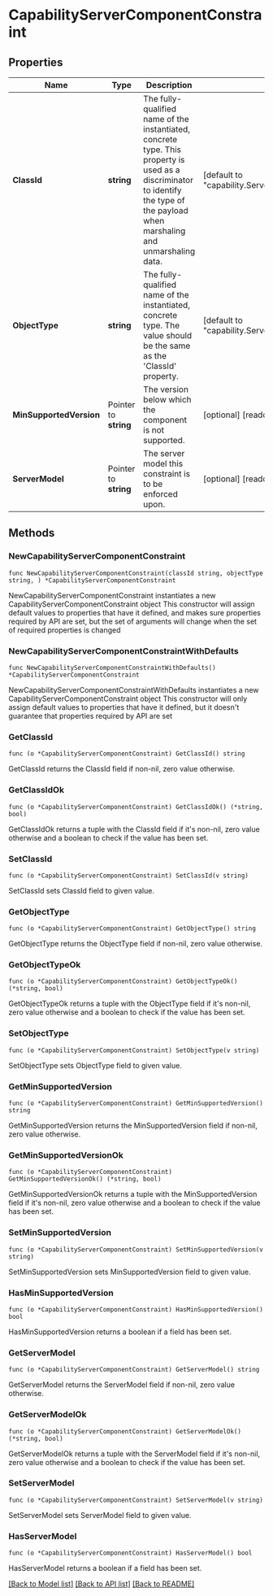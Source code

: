 # CapabilityServerComponentConstraint

## Properties

Name | Type | Description | Notes
------------ | ------------- | ------------- | -------------
**ClassId** | **string** | The fully-qualified name of the instantiated, concrete type. This property is used as a discriminator to identify the type of the payload when marshaling and unmarshaling data. | [default to "capability.ServerComponentConstraint"]
**ObjectType** | **string** | The fully-qualified name of the instantiated, concrete type. The value should be the same as the &#39;ClassId&#39; property. | [default to "capability.ServerComponentConstraint"]
**MinSupportedVersion** | Pointer to **string** | The version below which the component is not supported. | [optional] [readonly] 
**ServerModel** | Pointer to **string** | The server model this constraint is to be enforced upon. | [optional] [readonly] 

## Methods

### NewCapabilityServerComponentConstraint

`func NewCapabilityServerComponentConstraint(classId string, objectType string, ) *CapabilityServerComponentConstraint`

NewCapabilityServerComponentConstraint instantiates a new CapabilityServerComponentConstraint object
This constructor will assign default values to properties that have it defined,
and makes sure properties required by API are set, but the set of arguments
will change when the set of required properties is changed

### NewCapabilityServerComponentConstraintWithDefaults

`func NewCapabilityServerComponentConstraintWithDefaults() *CapabilityServerComponentConstraint`

NewCapabilityServerComponentConstraintWithDefaults instantiates a new CapabilityServerComponentConstraint object
This constructor will only assign default values to properties that have it defined,
but it doesn't guarantee that properties required by API are set

### GetClassId

`func (o *CapabilityServerComponentConstraint) GetClassId() string`

GetClassId returns the ClassId field if non-nil, zero value otherwise.

### GetClassIdOk

`func (o *CapabilityServerComponentConstraint) GetClassIdOk() (*string, bool)`

GetClassIdOk returns a tuple with the ClassId field if it's non-nil, zero value otherwise
and a boolean to check if the value has been set.

### SetClassId

`func (o *CapabilityServerComponentConstraint) SetClassId(v string)`

SetClassId sets ClassId field to given value.


### GetObjectType

`func (o *CapabilityServerComponentConstraint) GetObjectType() string`

GetObjectType returns the ObjectType field if non-nil, zero value otherwise.

### GetObjectTypeOk

`func (o *CapabilityServerComponentConstraint) GetObjectTypeOk() (*string, bool)`

GetObjectTypeOk returns a tuple with the ObjectType field if it's non-nil, zero value otherwise
and a boolean to check if the value has been set.

### SetObjectType

`func (o *CapabilityServerComponentConstraint) SetObjectType(v string)`

SetObjectType sets ObjectType field to given value.


### GetMinSupportedVersion

`func (o *CapabilityServerComponentConstraint) GetMinSupportedVersion() string`

GetMinSupportedVersion returns the MinSupportedVersion field if non-nil, zero value otherwise.

### GetMinSupportedVersionOk

`func (o *CapabilityServerComponentConstraint) GetMinSupportedVersionOk() (*string, bool)`

GetMinSupportedVersionOk returns a tuple with the MinSupportedVersion field if it's non-nil, zero value otherwise
and a boolean to check if the value has been set.

### SetMinSupportedVersion

`func (o *CapabilityServerComponentConstraint) SetMinSupportedVersion(v string)`

SetMinSupportedVersion sets MinSupportedVersion field to given value.

### HasMinSupportedVersion

`func (o *CapabilityServerComponentConstraint) HasMinSupportedVersion() bool`

HasMinSupportedVersion returns a boolean if a field has been set.

### GetServerModel

`func (o *CapabilityServerComponentConstraint) GetServerModel() string`

GetServerModel returns the ServerModel field if non-nil, zero value otherwise.

### GetServerModelOk

`func (o *CapabilityServerComponentConstraint) GetServerModelOk() (*string, bool)`

GetServerModelOk returns a tuple with the ServerModel field if it's non-nil, zero value otherwise
and a boolean to check if the value has been set.

### SetServerModel

`func (o *CapabilityServerComponentConstraint) SetServerModel(v string)`

SetServerModel sets ServerModel field to given value.

### HasServerModel

`func (o *CapabilityServerComponentConstraint) HasServerModel() bool`

HasServerModel returns a boolean if a field has been set.


[[Back to Model list]](../README.md#documentation-for-models) [[Back to API list]](../README.md#documentation-for-api-endpoints) [[Back to README]](../README.md)


